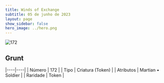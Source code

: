 ```yaml
---
title: Winds of Exchange
subtitle: 05 de junho de 2023
layout: page
show_sidebar: false
hero_image: ../hero.png
---
```


![172](https://mastervault-storage-prod.s3.amazonaws.com/media/card_front/en/600_172_e7f464506661_en.png)


## Grunt

|----|----|
| Número | 172 |
| Tipo | Criatura (Token) |
| Atributos | Martian • Soldier |
| Raridade | Token |
